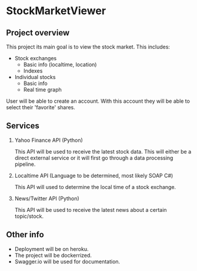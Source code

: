 # StockMarketViewer
## Project overview
This project its main goal is to view the stock market. This includes:
- Stock exchanges
  - Basic info (localtime, location)
  - Indexes
- Individual stocks
  - Basic info
  - Real time graph

User will be able to create an account. With this account they will be able to select their 'favorite' shares.

## Services
1. Yahoo Finance API (Python)

   This API will be used to receive the latest stock data. This will either be a direct external service or it will first go through a data processing pipeline.
2. Localtime API (Language to be determined, most likely SOAP C#)

   This API will used to determine the local time of a stock exchange.
3. News/Twitter API (Python)

   This API will be used to receive the latest news about a certain topic/stock.


## Other info
- Deployment will be on heroku.
- The project will be dockerrized.
- Swagger.io will be used for documentation.
